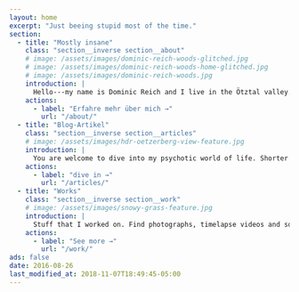 ```yaml
---
layout: home
excerpt: "Just beeing stupid most of the time."
section:
  - title: "Mostly insane"
    class: "section__inverse section__about"
    # image: /assets/images/dominic-reich-woods-glitched.jpg
    # image: /assets/images/dominic-reich-woods-home-glitched.jpg
    # image: /assets/images/dominic-reich-woods.jpg
    introduction: |
      Hello---my name is Dominic Reich and I live in the Ötztal valley. I wrote a few tools for Windows and publish photos and timelapse videos every now and then.<br><br><span style="color:red;">This website will be updated soon---this is a live beta-preview currently!</span>
    actions:
      - label: "Erfahre mehr über mich →"
        url: "/about/"
  - title: "Blog-Artikel"
    class: "section__inverse section__articles"
    # image: /assets/images/hdr-oetzerberg-view-feature.jpg
    introduction: |
      You are welcome to dive into my psychotic world of life. Shorter informational notes can be found right within my [notes sheet](/notes/).
    actions:
      - label: "dive in →"
        url: "/articles/"
  - title: "Works"
    class: "section__inverse section__work"
    # image: /assets/images/snowy-grass-feature.jpg
    introduction: |
      Stuff that I worked on. Find photographs, timelapse videos and software applications (some with source code) in here.
    actions:
      - label: "See more →"
        url: "/work/"
ads: false
date: 2016-08-26
last_modified_at: 2018-11-07T18:49:45-05:00
---
```


